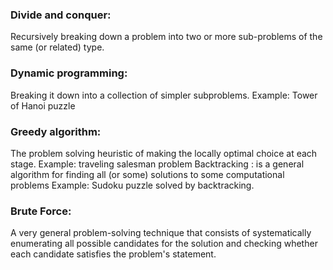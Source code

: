 ### Divide and conquer:  

Recursively breaking down a problem into two or more sub-problems of the same (or related) type. 

### Dynamic programming:
Breaking it down into a collection of simpler subproblems. Example: Tower of Hanoi puzzle 

### Greedy algorithm: 
The problem solving heuristic of making the locally optimal choice at each stage. Example: traveling salesman problem Backtracking : is a general algorithm for finding all (or some) solutions to some computational problems Example: Sudoku puzzle solved by backtracking. 

### Brute Force:
A very general problem-solving technique that consists of systematically enumerating all possible candidates for the solution and checking whether each candidate satisfies the problem's statement.
